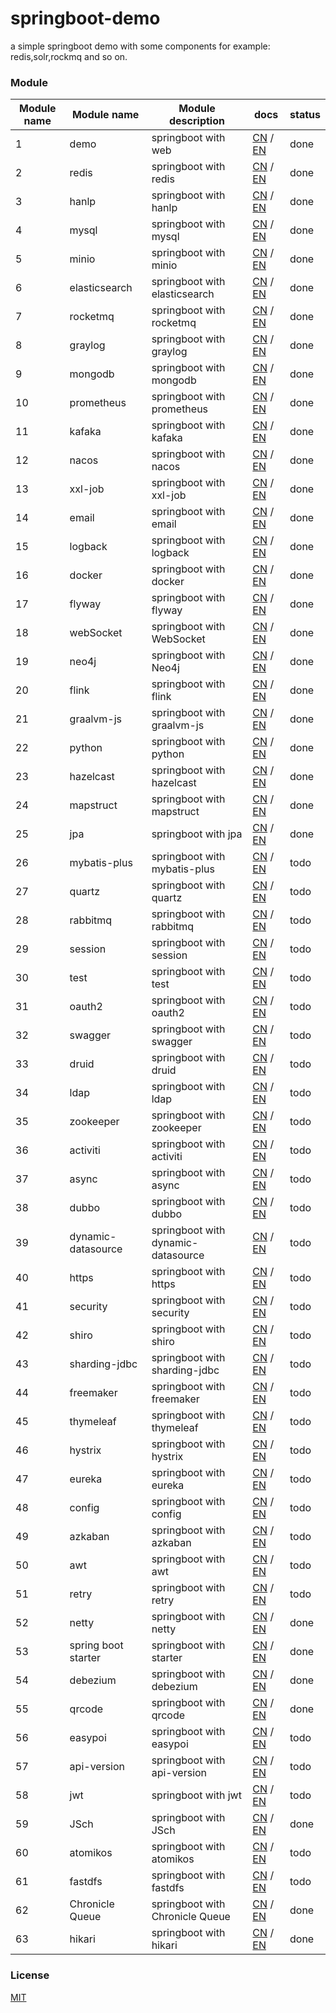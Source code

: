 # springboot-demo

a simple springboot demo with some components for example: redis,solr,rockmq and so on.


###  Module 

| Module name | Module name           | Module description                 | docs                                                                                                                                                                            | status |
|-------------|-----------------------|------------------------------------|---------------------------------------------------------------------------------------------------------------------------------------------------------------------------------|--------|
| 1           | demo                  | springboot with web                | [CN](http://www.liuhaihua.cn/archives/710149.html) / [EN](https://jxausea.medium.com/%E4%B8%80-create-springboot-module-8ed28523a961)                                           | done   |
| 2           | redis                 | springboot with redis              | [CN](http://www.liuhaihua.cn/archives/710158.html) / [EN](https://jxausea.medium.com/springboot-integrated-redis-entry-demo-ea8084843856)                                       | done   |
| 3           | hanlp                 | springboot with hanlp              | [CN](http://www.liuhaihua.cn/archives/710210.html) / [EN](https://jxausea.medium.com/springboot-integrated-hanlp-quick-start-demo-d90e0256e2da)                                 | done   |
| 4           | mysql                 | springboot with mysql              | [CN](http://www.liuhaihua.cn/archives/710165.html) / [EN](https://jxausea.medium.com/springboot-integrated-mysql-entry-demo-0a94a78bdb60)                                       | done   |
| 5           | minio                 | springboot with minio              | [CN](http://www.liuhaihua.cn/archives/710171.html) / [EN](https://jxausea.medium.com/springboot-integrated-minio-quick-start-tutorial-8ef1afe3f9e5)                             | done   |
| 6           | elasticsearch         | springboot with elasticsearch      | [CN](http://www.liuhaihua.cn/archives/710195.html) / [EN](https://jxausea.medium.com/springboot-integrated-elasticsearch-quick-start-demo-cdc17e5380eb)                         | done   |
| 7           | rocketmq              | springboot with rocketmq           | [CN](http://www.liuhaihua.cn/archives/710205.html) / [EN](https://jxausea.medium.com/springboot-integrated-rocketmq-q-quick-start-demo-96aeff8738e7)                            | done   |
| 8           | graylog               | springboot with graylog            | [CN](http://www.liuhaihua.cn/archives/710178.html) / [EN](https://jxausea.medium.com/springboot-integrated-graylog-quick-start-demo-b10b0be04a93)                               | done   |
| 9           | mongodb               | springboot with mongodb            | [CN](http://www.liuhaihua.cn/archives/710188.html) / [EN](https://jxausea.medium.com/springboot-integrated-mongodb-quick-start-demo-78c54e55cc88)                               | done   |
| 10          | prometheus            | springboot with prometheus         | [CN](http://www.liuhaihua.cn/archives/710215.html) / [EN](https://jxausea.medium.com/springboot-integrated-prometheus-quick-start-demo-cdfefd789b48)                            | done   |
| 11          | kafaka                | springboot with kafaka             | [CN](http://www.liuhaihua.cn/archives/710233.html) / [EN](https://jxausea.medium.com/springboot-integrated-kafka-quick-start-demo-c5f217b93336)                                 | done   |
| 12          | nacos                 | springboot with nacos              | [CN](http://www.liuhaihua.cn/archives/710246.html) / [EN](https://medium.com/@jxausea/springboot-intergrated-nacos-quick-start-demo-acca4f5cf749)                               | done   |
| 13          | xxl-job               | springboot with xxl-job            | [CN](http://www.liuhaihua.cn/archives/710250.html) / [EN](https://jxausea.medium.com/springboot-integrated-xxl-job-quick-start-demo-36d28da2f6fe)                               | done   |
| 14          | email                 | springboot with email              | [CN](http://www.liuhaihua.cn/archives/710258.html) / [EN](https://jxausea.medium.com/springboot-integrated-mail-quick-start-demo-f3001c4c52f3)                                  | done   |
| 15          | logback               | springboot with logback            | [CN](http://www.liuhaihua.cn/archives/710275.html) / [EN](https://jxausea.medium.com/springboot-integrates-logback-to-print-color-logs-0062baeaae43)                            | done   |
| 16          | docker                | springboot with docker             | [CN](http://www.liuhaihua.cn/archives/710227.html) / [EN](https://jxausea.medium.com/springboot-integrated-docker-quick-start-demo-3638a847bf8e)                                | done   |
| 17          | flyway                | springboot with flyway             | [CN](http://www.liuhaihua.cn/archives/710280.html) / [EN](https://jxausea.medium.com/spring-boot-integrated-flyway-quick-start-demo-177e49e5d1ab)                               | done   |
| 18          | webSocket             | springboot with WebSocket          | [CN](http://www.liuhaihua.cn/archives/710240.html) / [EN](https://jxausea.medium.com/springboot-integrated-websocket-quick-start-demo-45c889c42ec3)                             | done   |
| 19          | neo4j                 | springboot with Neo4j              | [CN](http://www.liuhaihua.cn/archives/710286.html) / [EN](https://jxausea.medium.com/spring-boot-integrates-neo4j-to-implement-a-simple-knowledge-graph-fca16db05ead)           | done   |
| 20          | flink                 | springboot with flink              | [CN](http://www.liuhaihua.cn/archives/710270.html) / [EN](https://jxausea.medium.com/springboot-integrated-flink-quick-start-demo-1f9287770f26)                                 | done   |
| 21          | graalvm-js            | springboot with graalvm-js         | [CN](http://www.liuhaihua.cn/archives/710296.html) / [EN](https://jxausea.medium.com/spring-boot-integrated-graalvm-js-engine-quick-start-demo-5ee370b9b604)                    | done   |
| 22          | python                | springboot with python             | [CN](http://www.liuhaihua.cn/archives/710307.html) / [EN](https://jxausea.medium.com/spring-boot-integrated-python-engine-quick-start-demo-24d3f96cc4aa)                        | done   |
| 23          | hazelcast             | springboot with hazelcast          | [CN](http://www.liuhaihua.cn/archives/710310.html) / [EN](https://jxausea.medium.com/spring-boot-integrated-hazelcast-implements-distributed-cache-8a83d9ba21df)                | done   |
| 24          | mapstruct             | springboot with mapstruct          | [CN](http://www.liuhaihua.cn/archives/710319.html) / [EN](https://jxausea.medium.com/spring-boot-integrated-mapstruct-quick-start-demo-9246a57ed906)                            | done   |
| 25          | jpa                   | springboot with jpa                | [CN](http://www.liuhaihua.cn/archives/710351.html) / [EN](https://jxausea.medium.com/spring-boot-integrated-jpa-quick-start-demo-4ef95dc4b9bb)                                  | done   |
| 26          | mybatis-plus          | springboot with mybatis-plus       | [CN](###) / [EN](###)                                                                                                                                                           | todo   |
| 27          | quartz                | springboot with quartz             | [CN](###) / [EN](###)                                                                                                                                                           | todo   |
| 28          | rabbitmq              | springboot with rabbitmq           | [CN](###) / [EN](###)                                                                                                                                                           | todo   |
| 29          | session               | springboot with session            | [CN](###) / [EN](###)                                                                                                                                                           | todo   |
| 30          | test                  | springboot with test               | [CN](###) / [EN](###)                                                                                                                                                           | todo   |
| 31          | oauth2                | springboot with oauth2             | [CN](###) / [EN](###)                                                                                                                                                           | todo   |
| 32          | swagger               | springboot with swagger            | [CN](###) / [EN](###)                                                                                                                                                           | todo   |
| 33          | druid                 | springboot with druid              | [CN](###) / [EN](###)                                                                                                                                                           | todo   |
| 34          | ldap                  | springboot with ldap               | [CN](###) / [EN](###)                                                                                                                                                           | todo   |
| 35          | zookeeper             | springboot with zookeeper          | [CN](###) / [EN](###)                                                                                                                                                           | todo   |
| 36          | activiti              | springboot with activiti           | [CN](###) / [EN](###)                                                                                                                                                           | todo   |
| 37          | async                 | springboot with async              | [CN](###) / [EN](###)                                                                                                                                                           | todo   |
| 38          | dubbo                 | springboot with dubbo              | [CN](###) / [EN](###)                                                                                                                                                           | todo   |
| 39          | dynamic-datasource    | springboot with dynamic-datasource | [CN](###) / [EN](###)                                                                                                                                                           | todo   |
| 40          | https                 | springboot with https              | [CN](###) / [EN](###)                                                                                                                                                           | todo   |
| 41          | security              | springboot with security           | [CN](###) / [EN](###)                                                                                                                                                           | todo   |
| 42          | shiro                 | springboot with shiro              | [CN](###) / [EN](###)                                                                                                                                                           | todo   |
| 43          | sharding-jdbc         | springboot with sharding-jdbc      | [CN](###) / [EN](###)                                                                                                                                                           | todo   |
| 44          | freemaker             | springboot with freemaker          | [CN](###) / [EN](###)                                                                                                                                                           | todo   |
| 45          | thymeleaf             | springboot with thymeleaf          | [CN](###) / [EN](###)                                                                                                                                                           | todo   |
| 46          | hystrix               | springboot with hystrix            | [CN](###) / [EN](###)                                                                                                                                                           | todo   |
| 47          | eureka                | springboot with eureka             | [CN](###) / [EN](###)                                                                                                                                                           | todo   |
| 48          | config                | springboot with config             | [CN](###) / [EN](###)                                                                                                                                                           | todo   |
| 49          | azkaban               | springboot with azkaban            | [CN](###) / [EN](###)                                                                                                                                                           | todo   |
| 50          | awt                   | springboot with awt                | [CN](###) / [EN](###)                                                                                                                                                           | todo   |
| 51          | retry                 | springboot with retry              | [CN](###) / [EN](###)                                                                                                                                                           | todo   |
| 52          | netty                 | springboot with netty              | [CN](http://www.liuhaihua.cn/archives/710299.html) / [EN](https://jxausea.medium.com/spring-boot-intergratd-netty-implements-websocket-communication-2302e09cf748)              | done   |
| 53          | spring boot starter   | springboot with starter            | [CN](http://www.liuhaihua.cn/archives/710303.html) / [EN](https://jxausea.medium.com/how-to-make-your-custom-spring-boot-starter-component-b6b88bc47415)                        | done   |
| 54          | debezium              | springboot with debezium           | [CN](http://www.liuhaihua.cn/archives/710327.html) / [EN](https://jxausea.medium.com/spring-boot-integrated-debezium-quick-start-demo-cbbc6fa8a16f)                             | done   |
| 55          | qrcode                | springboot with qrcode             | [CN](http://www.liuhaihua.cn/archives/710338.html) / [EN](https://jxausea.medium.com/spring-boot-integrates-zxing-to-implement-the-function-of-generating-qr-codes-2db3209b80e7) | done   |
| 56          | easypoi               | springboot with easypoi            | [CN](###) / [EN](###)                                                                                                                                                           | todo   |
| 57          | api-version           | springboot with api-version        | [CN](###) / [EN](###)                                                                                                                                                           | todo   |
| 58          | jwt                   | springboot with jwt                | [CN](###) / [EN](###)                                                                                                                                                           | todo   |
| 59          | JSch                  | springboot with JSch               | [CN](http://www.liuhaihua.cn/archives/710346.html) / [EN](https://jxausea.medium.com/spring-boot-integrated-jsch-quick-start-demo-3e02e90a5eb5)                                 | done   |
| 60          | atomikos              | springboot with atomikos           | [CN](###) / [EN](###)                                                                                                                                                           | todo   |
| 61          | fastdfs               | springboot with fastdfs            | [CN](###) / [EN](###)                                                                                                                                                           | todo   |
| 62          | Chronicle Queue       | springboot with Chronicle Queue    | [CN](http://www.liuhaihua.cn/archives/710334.html) / [EN](https://jxausea.medium.com/spring-boot-integrated-chronicle-queue-quick-start-demo-a9b776b9c2b4)                      | done   |
| 63          | hikari                | springboot with hikari             | [CN](http://www.liuhaihua.cn/archives/710358.html) / [EN](https://jxausea.medium.com/spring-boot-integrated-hikari-quick-start-demo-b04dc7b1bbe9)       | done   |






### License

[MIT](http://opensource.org/licenses/MIT)
